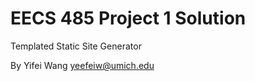 EECS 485 Project 1 Solution
===========================
Templated Static Site Generator

By Yifei Wang <yeefeiw@umich.edu>

